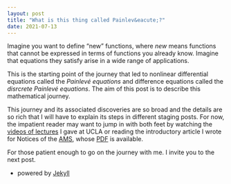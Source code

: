 ```yaml
---
layout: post
title: "What is this thing called Painlev&eacute;?"
date: 2021-07-13
---
```


Imagine you want to define &ldquo;new&rdquo; functions, where <i>new</i> means functions that cannot be expressed in terms of functions you already know. Imagine that equations they satisfy arise in a wide range of applications. 

This is the starting point of the journey that led to nonlinear differential equations called the <i>Painlev&eacute; equations</i> and difference equations called the <i>disrcrete Painlev&eacute; equations</i>. The aim of this post is to describe this mathematical journey.

This journey and its associated discoveries are so broad and the details are so rich that I will have to explain its steps in different staging posts. For now, the impatient reader may want to jump in with both feet by watching the <a href="https://www.math.ucla.edu/dls/nalini-joshi">videos of lectures</a> I gave at UCLA or reading the introductory article I wrote for Notices of the <a href="ams.org">AMS</a>, whose <a href="http://www.ams.org/journals/notices/202006/rnoti-p797.pdf">PDF</a>  is available.

For those patient enough to go on the journey with me. I invite you to the next post. 

- powered by [Jekyll](http://jekyllrb.com) 
